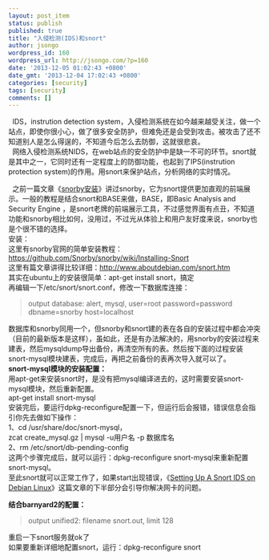 ```yaml
---
layout: post_item
status: publish
published: true
title: "入侵检测(IDS)和snort"
author: jsongo
wordpress_id: 160
wordpress_url: http://jsongo.com/?p=160
date: '2013-12-05 01:02:43 +0800'
date_gmt: '2013-12-04 17:02:43 +0800'
categories: [security]
tags: [security]
comments: []
---
```

&nbsp;&nbsp;IDS，instrution detection system，入侵检测系统在如今越来越受关注，做一个站点，即使你很小心，做了很多安全防护，但难免还是会受到攻击。被攻击了还不知道别人是怎么得逞的，不知道今后怎么去防御，这就很悲哀。  
&nbsp;&nbsp;网络入侵检测系统NIDS，在web站点的安全防护中是缺一不可的环节。snort就是其中之一，它同时还有一定程度上的防御功能，也起到了IPS(instrution protection system)的作用。用snort来保护站点，分析网络的实时情况。  


&nbsp;&nbsp;之前一篇文章《[snorby安装](/post/security/2013/snorby-ubuntu/)》讲过snorby，它为snort提供更加直观的前端展示。一般的教程是结合snort和BASE来做，BASE，即Basic Analysis and Security Engine ，是snort老牌的前端展示工具，不过感觉界面有点丑，不知道功能和snorby相比如何，没用过，不过光从体验上和用户友好度来说，snorby也是个很不错的选择。  
安装：  
这里有snorby官网的简单安装教程：https://github.com/Snorby/snorby/wiki/Installing-Snort  
这里有篇文章讲得比较详细：http://www.aboutdebian.com/snort.htm  
其实在ubuntu上的安装很简单：apt-get install snort，搞定  
再编辑一下/etc/snort/snort.conf，修改一下数据库连接：  

> output database: alert, mysql, user=root password=password dbname=snorby host=localhost

数据库和snorby同用一个，但snorby和snort建的表在各自的安装过程中都会冲突（目前的最新版本是这样），虽如此，还是有办法解决的，用snorby的安装过程来建表，然后mysqldump导出备份，再清空所有的表。然后按下面的过程安装snort-mysql模块建表，完成后，再把之前备份的表再次导入就可以了。  
**snort-mysql模块的安装配置：**  
用apt-get来安装snort时，是没有把mysql编译进去的，这时需要安装snort-mysql模块，然后重新配置。  
apt-get install snort-mysql  
安装完后，要运行dpkg-reconfigure配置一下，但运行后会报错，错误信息会指引你先去做如下操作：  
1、cd /usr/share/doc/snort-mysql，  
zcat create_mysql.gz | mysql -u用户名 -p 数据库名  
2、rm /etc/snort/db-pending-config  
这两个步骤完成后，就可以运行：dpkg-reconfigure snort-mysql来重新配置snort-mysql。  
至此snort就可以正常工作了，如果start出现错误，《[Setting Up A Snort IDS on Debian Linux](http://www.aboutdebian.com/snort.htm)》这篇文章的下半部分会引导你解决网卡的问题。  

**结合barnyard2的配置：**

> output unified2: filename snort.out, limit 128

重启一下snort服务就ok了  
如果要重新详细地配置snort，运行：dpkg-reconfigure snort  
